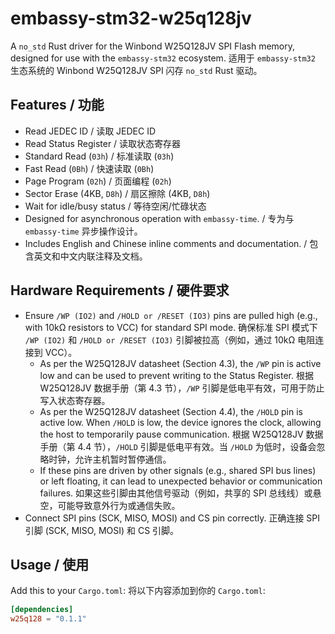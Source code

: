 # embassy-stm32-w25q128jv

A `no_std` Rust driver for the Winbond W25Q128JV SPI Flash memory, designed for use with the `embassy-stm32` ecosystem.
适用于 `embassy-stm32` 生态系统的 Winbond W25Q128JV SPI 闪存 `no_std` Rust 驱动。

## Features / 功能

* Read JEDEC ID / 读取 JEDEC ID
* Read Status Register / 读取状态寄存器
* Standard Read (`03h`) / 标准读取 (`03h`)
* Fast Read (`0Bh`) / 快速读取 (`0Bh`)
* Page Program (`02h`) / 页面编程 (`02h`)
* Sector Erase (4KB, `D8h`) / 扇区擦除 (4KB, `D8h`)
* Wait for idle/busy status / 等待空闲/忙碌状态
* Designed for asynchronous operation with `embassy-time`. / 专为与 `embassy-time` 异步操作设计。
* Includes English and Chinese inline comments and documentation. / 包含英文和中文内联注释及文档。

## Hardware Requirements / 硬件要求

* Ensure `/WP (IO2)` and `/HOLD or /RESET (IO3)` pins are pulled high (e.g., with 10kΩ resistors to VCC) for standard SPI mode.
  确保标准 SPI 模式下 `/WP (IO2)` 和 `/HOLD or /RESET (IO3)` 引脚被拉高（例如，通过 10kΩ 电阻连接到 VCC）。
  * As per the W25Q128JV datasheet (Section 4.3), the `/WP` pin is active low and can be used to prevent writing to the Status Register.
    根据 W25Q128JV 数据手册（第 4.3 节），`/WP` 引脚是低电平有效，可用于防止写入状态寄存器。
  * As per the W25Q128JV datasheet (Section 4.4), the `/HOLD` pin is active low. When `/HOLD` is low, the device ignores the clock, allowing the host to temporarily pause communication.
    根据 W25Q128JV 数据手册（第 4.4 节），`/HOLD` 引脚是低电平有效。当 `/HOLD` 为低时，设备会忽略时钟，允许主机暂时暂停通信。
  * If these pins are driven by other signals (e.g., shared SPI bus lines) or left floating, it can lead to unexpected behavior or communication failures.
    如果这些引脚由其他信号驱动（例如，共享的 SPI 总线线）或悬空，可能导致意外行为或通信失败。
* Connect SPI pins (SCK, MISO, MOSI) and CS pin correctly.
  正确连接 SPI 引脚 (SCK, MISO, MOSI) 和 CS 引脚。

## Usage / 使用

Add this to your `Cargo.toml`:
将以下内容添加到你的 `Cargo.toml`:

```toml
[dependencies]
w25q128 = "0.1.1" 
```